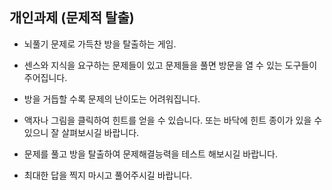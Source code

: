 
## 개인과제 (문제적 탈출)
* 뇌풀기 문제로 가득찬 방을 탈출하는 게임.

* 센스와 지식을 요구하는 문제들이 있고 문제들을 풀면 방문을 열 수 있는 도구들이 주어집니다.

* 방을 거듭할 수록 문제의 난이도는 어려워집니다.

* 액자나 그림을 클릭하여 힌트를 얻을 수 있습니다. 또는 바닥에 힌트 종이가 있을 수 있으니 잘 살펴보시길 바랍니다.

* 문제를 풀고 방을 탈출하여 문제해결능력을 테스트 해보시길 바랍니다.

* 최대한 답을 찍지 마시고 풀어주시길 바랍니다.

